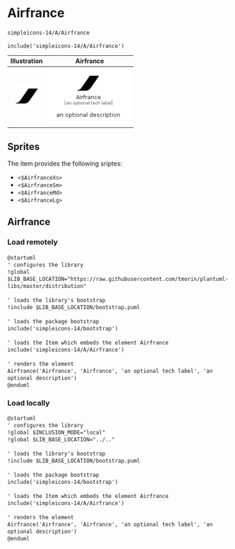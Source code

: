 # Airfrance


```text
simpleicons-14/A/Airfrance
```

```text
include('simpleicons-14/A/Airfrance')
```



| Illustration | Airfrance |
| :---: | :---: |
| ![illustration for Illustration](../../simpleicons-14/A/Airfrance.png) | ![illustration for Airfrance](../../simpleicons-14/A/Airfrance.Local.png) |



## Sprites
The item provides the following sriptes:

- `<$AirfranceXs>`
- `<$AirfranceSm>`
- `<$AirfranceMd>`
- `<$AirfranceLg>`





## Airfrance

### Load remotely
```plantuml
@startuml
' configures the library
!global $LIB_BASE_LOCATION="https://raw.githubusercontent.com/tmorin/plantuml-libs/master/distribution"

' loads the library's bootstrap
!include $LIB_BASE_LOCATION/bootstrap.puml

' loads the package bootstrap
include('simpleicons-14/bootstrap')

' loads the Item which embeds the element Airfrance
include('simpleicons-14/A/Airfrance')

' renders the element
Airfrance('Airfrance', 'Airfrance', 'an optional tech label', 'an optional description')
@enduml
```

### Load locally
```plantuml
@startuml
' configures the library
!global $INCLUSION_MODE="local"
!global $LIB_BASE_LOCATION="../.."

' loads the library's bootstrap
!include $LIB_BASE_LOCATION/bootstrap.puml

' loads the package bootstrap
include('simpleicons-14/bootstrap')

' loads the Item which embeds the element Airfrance
include('simpleicons-14/A/Airfrance')

' renders the element
Airfrance('Airfrance', 'Airfrance', 'an optional tech label', 'an optional description')
@enduml
```

